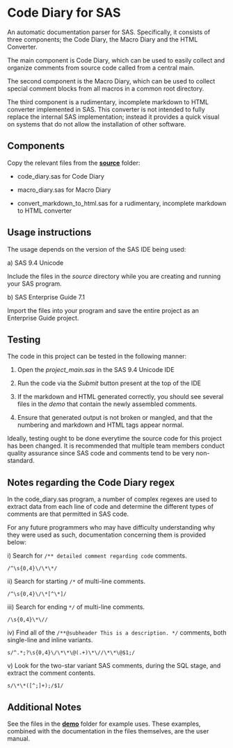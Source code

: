 # Code Diary for SAS 

An automatic documentation parser for SAS. Specifically, it consists of
three components; the Code Diary, the Macro Diary and the HTML Converter.

The main component is Code Diary, which can be used to easily collect and
organize comments from source code called from a central main.

The second component is the Macro Diary, which can be used to collect
special comment blocks from all macros in a common root directory.

The third component is a rudimentary, incomplete markdown to HTML converter
implemented in SAS. This converter is not intended to fully replace the
internal SAS implementation; instead it provides a quick visual on systems
that do not allow the installation of other software.

## Components

Copy the relevant files from the [**source**](https://github.com/VaccineAndDrugEvaluationCentre/code-diary-sas/tree/master/source) folder:

- code_diary.sas for Code Diary

- macro_diary.sas for Macro Diary

- convert_markdown_to_html.sas for a rudimentary, incomplete markdown to
  HTML converter

## Usage instructions

The usage depends on the version of the SAS IDE being used:

a) SAS 9.4 Unicode

Include the files in the *source* directory while you are creating and
running your SAS program.

b) SAS Enterprise Guide 7.1

Import the files into your program and save the entire project as an
Enterprise Guide project.

## Testing

The code in this project can be tested in the following manner:

1) Open the *project_main.sas* in the SAS 9.4 Unicode IDE

2) Run the code via the *Submit* button present at the top of the IDE

3) If the markdown and HTML generated correctly, you should see several
   files in the *demo* that contain the newly assembled comments.

4) Ensure that generated output is not broken or mangled, and that the
   numbering and markdown and HTML tags appear normal.

Ideally, testing ought to be done everytime the source code for this project
has been changed. It is recommended that multiple team members conduct
quality assurance since SAS code and comments tend to be very non-standard.

## Notes regarding the Code Diary regex

In the code_diary.sas program, a number of complex regexes are used to
extract data from each line of code and determine the different types of
comments are that permitted in SAS code.

For any future programmers who may have difficulty understanding why they
were used as such, documentation concerning them is provided below:

i) Search for `/** detailed comment regarding code` comments.

`/^\s{0,4}\/\*\*/`

ii) Search for starting `/*` of multi-line comments.

`/^\s{0,4}\/\*[^\*]/`

iii) Search for ending `*/` of multi-line comments.

`/\s{0,4}\*\//`

iv) Find all of the `/**@subheader This is a description. */` comments,
    both single-line and inline variants.

`s/^.*;?\s{0,4}\/\*\*\@(.+)\*\//\*\*\@$1;/`

v) Look for the two-star variant SAS comments, during the SQL stage, and
   extract the comment contents.

`s/\*\*([^;]+);/$1/`

## Additional Notes

See the files in the [**demo**](https://github.com/VaccineAndDrugEvaluationCentre/code-diary-sas/tree/master/demo)
folder for example uses. These examples, combined with the documentation
in the files themselves, are the user manual.
